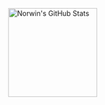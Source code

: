<a href="https://github.com/snorwin">
  <img height="180em" src="https://github-readme-stats.vercel.app/api?username=snorwin&show_icons=true&theme=merko&count_private=true" alt="Norwin's GitHub Stats" />
</a>
<br/>

<!--
**snorwin/snorwin** is a ✨ _special_ ✨ repository because its `README.md` (this file) appears on your GitHub profile.

Here are some ideas to get you started:

- 🔭 I’m currently working on ...
- 🌱 I’m currently learning ...
- 👯 I’m looking to collaborate on ...
- 🤔 I’m looking for help with ...
- 💬 Ask me about ...
- 📫 How to reach me: ...
- 😄 Pronouns: ...
- ⚡ Fun fact: ...
-->
